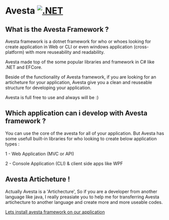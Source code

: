 # Avesta  [![.NET](https://img.shields.io/badge/--512BD4?logo=.net&logoColor=ffffff)](https://dotnet.microsoft.com/)

## What is the Avesta Framework ?
Avesta framework is a dotnet framework for who or whoes looking for create application in Web or CLI or even windows application (cross-platform) with more reuseability and readability.

Avesta made top of the some popular libraries and framework in C# like .NET and EFCore.

Beside of the functionality of Avesta framework, if you are looking for an articheture for your application, Avesta give you a clean and reuseable structure for developing your application.

Avesta is full free to use and always will be :)


## Which application can i develop with Avesta framework ?
You can use the core of the avesta for all of your application.
But Avesta has some usefull built-in libraries for who looking to create below application types :

1 - Web Application (MVC or API)

2 - Console Application (CLI) & client side apps like WPF


## Avesta Articheture !
Actually Avesta is a 'Artichecture', So if you are a developer from another language like java, I really preasiate you to help me for transferring Avesta artichecture to another language and create more and more useable codes.


 [Lets install avesta framework on our application](./doc/Installation.md)
 